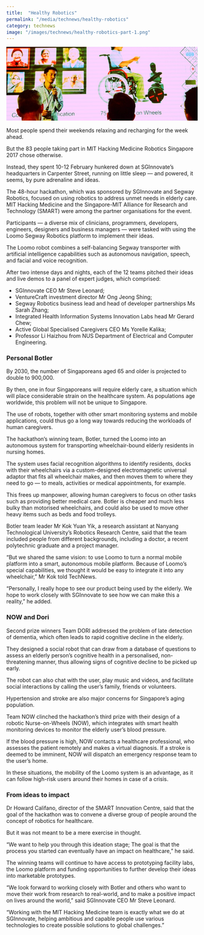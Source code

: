 ```yaml
---
title:  "Healthy Robotics"
permalink: "/media/technews/healthy-robotics"
category: technews
image: "/images/technews/healthy-robotics-part-1.png"
---
```


![Healthy Robotics](/images/technews/healthy-robotics-part-1.png)

Most people spend their weekends relaxing and recharging for the week ahead.

But the 83 people taking part in MIT Hacking Medicine Robotics Singapore 2017 chose otherwise.

Instead, they spent 10-12 February hunkered down at SGInnovate’s headquarters in Carpenter Street, running on little sleep — and powered, it seems, by pure adrenaline and ideas.

The 48-hour hackathon, which was sponsored by SGInnovate and Segway Robotics, focused on using robotics to address unmet needs in elderly care. MIT Hacking Medicine and the Singapore-MIT Alliance for Research and Technology (SMART) were among the partner organisations for the event. 

Participants — a diverse mix of clinicians, programmers, developers, engineers, designers and business managers — were tasked with using the Loomo Segway Robotics platform to implement their ideas.

The Loomo robot combines a self-balancing Segway transporter with artificial intelligence capabilities such as autonomous navigation, speech, and facial and voice recognition. 

After two intense days and nights, each of the 12 teams pitched their ideas and live demos to a panel of expert judges, which comprised:

* SGInnovate CEO Mr Steve Leonard;
* VentureCraft investment director Mr Ong Jeong Shing;
* Segway Robotics business lead and head of developer partnerships Ms Sarah Zhang;
* Integrated Health Information Systems Innovation Labs head Mr Gerard Chew;
* Active Global Specialised Caregivers CEO Ms Yorelle Kalika;
* Professor Li Haizhou from NUS Department of Electrical and Computer Engineering. 

### **Personal Botler**
By 2030, the number of Singaporeans aged 65 and older is projected to double to 900,000.

By then, one in four Singaporeans will require elderly care, a situation which will place considerable strain on the healthcare system. As populations age worldwide, this problem will not be unique to Singapore.

The use of robots, together with other smart monitoring systems and mobile applications, could thus go a long way towards reducing the workloads of human caregivers.  

The hackathon’s winning team, Botler, turned the Loomo into an autonomous system for transporting wheelchair-bound elderly residents in nursing homes.

The system uses facial recognition algorithms to identify residents, docks with their wheelchairs via a custom-designed electromagnetic universal adaptor that fits all wheelchair makes, and then moves them to where they need to go — to meals, activities or medical appointments, for example. 

This frees up manpower, allowing human caregivers to focus on other tasks such as providing better medical care. Botler is cheaper and much less bulky than motorised wheelchairs, and could also be used to move other heavy items such as beds and food trolleys.

Botler team leader Mr Kok Yuan Yik, a research assistant at Nanyang Technological University’s Robotics Research Centre, said that the team included people from different backgrounds, including a doctor, a recent polytechnic graduate and a project manager.

“But we shared the same vision: to use Loomo to turn a normal mobile platform into a smart, autonomous mobile platform. Because of Loomo’s special capabilities, we thought it would be easy to integrate it into any wheelchair,” Mr Kok told TechNews.

“Personally, I really hope to see our product being used by the elderly. We hope to work closely with SGInnovate to see how we can make this a reality,” he added.

### **NOW and Dori**
Second prize winners Team DORI addressed the problem of late detection of dementia, which often leads to rapid cognitive decline in the elderly.

They designed a social robot that can draw from a database of questions to assess an elderly person’s cognitive health in a personalised, non-threatening manner, thus allowing signs of cognitive decline to be picked up early.

The robot can also chat with the user, play music and videos, and facilitate social interactions by calling the user’s family, friends or volunteers.

Hypertension and stroke are also major concerns for Singapore’s aging population.

Team NOW clinched the hackathon’s third prize with their design of a robotic Nurse-on-Wheels (NOW), which integrates with smart health monitoring devices to monitor the elderly user’s blood pressure.

If the blood pressure is high, NOW contacts a healthcare professional, who assesses the patient remotely and makes a virtual diagnosis. If a stroke is deemed to be imminent, NOW will dispatch an emergency response team to the user’s home.

In these situations, the mobility of the Loomo system is an advantage, as it can follow high-risk users around their homes in case of a crisis.

### **From ideas to impact**
Dr Howard Califano, director of the SMART Innovation Centre, said that the goal of the hackathon was to convene a diverse group of people around the concept of robotics for healthcare.

But it was not meant to be a mere exercise in thought.

“We want to help you through this ideation stage; The goal is that the process you started can eventually have an impact on healthcare,” he said.  

The winning teams will continue to have access to prototyping facility labs, the Loomo platform and funding opportunities to further develop their ideas into marketable prototypes.

“We look forward to working closely with Botler and others who want to move their work from research to real-world, and to make a positive impact on lives around the world,” said SGInnovate CEO Mr Steve Leonard.

“Working with the MIT Hacking Medicine team is exactly what we do at SGInnovate, helping ambitious and capable people use various technologies to create possible solutions to global challenges.”
